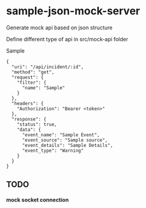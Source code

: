 # sample-json-mock-server

Generate mock api based on json structure

Define different type of api in src/mock-api folder

Sample

```
{
  "uri": "/api/incident/:id",
  "method": "get",
  "request": {
    "filter": {
      "name": "Sample"
    }
  },
  "headers": {
    "Authorization": "Bearer <token>"
  },
  "response": {
    "status": true,
    "data": {
      "event_name": "Sample Event",
      "event_source": "Sample source",
      "event_details": "Sample Details",
      "event_type": "Warning"
    }
  }
}
```

## TODO

#### mock socket connection
